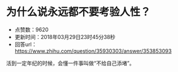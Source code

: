 # 为什么说永远都不要考验人性？
- 点赞数：9620
- 更新时间：2018年03月29日23时45分38秒
- 回答url：https://www.zhihu.com/question/35930303/answer/353853093
<body>
 <p data-pid="IofaT4ZR">活到一定年纪的时候，会懂一件事叫做“不给自己添堵”。</p>
</body>